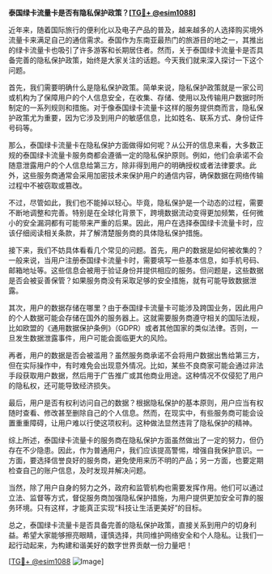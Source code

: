 **泰国绿卡流量卡是否有隐私保护政策？[[TG💪+ @esim1088](https://t.me/s/esim1088)]**

近年来，随着国际旅行的便利化以及电子产品的普及，越来越多的人选择购买境外流量卡来满足自己的通信需求。泰国作为东南亚最热门的旅游目的地之一，其推出的绿卡流量卡也吸引了许多游客和长期居住者。然而，关于泰国绿卡流量卡是否具备完善的隐私保护政策，始终是大家关注的话题。今天我们就来深入探讨一下这个问题。

首先，我们需要明确什么是隐私保护政策。简单来说，隐私保护政策就是一家公司或机构为了保障用户的个人信息安全，在收集、存储、使用以及传输用户数据时所制定的一系列规则和措施。对于像泰国绿卡流量卡这样的服务提供商而言，隐私保护政策尤为重要，因为它涉及到用户的敏感信息，比如姓名、联系方式、身份证件号码等。

那么，泰国绿卡流量卡在隐私保护方面做得如何呢？从公开的信息来看，大多数正规的泰国绿卡流量卡服务商都会遵循一定的隐私保护原则。例如，他们会承诺不会随意泄露用户的个人信息给第三方，除非得到用户的明确授权或者法律要求。此外，这些服务商通常会采用加密技术来保护用户的通信内容，确保数据在网络传输过程中不被窃取或篡改。

不过，尽管如此，我们也不能掉以轻心。毕竟，隐私保护是一个动态的过程，需要不断地调整和完善。特别是在全球化背景下，跨境数据流动变得更加频繁，任何微小的安全漏洞都有可能带来严重的后果。因此，用户在选择泰国绿卡流量卡时，应该仔细阅读相关条款，并了解清楚服务商的具体隐私保护措施。

接下来，我们不妨具体看看几个常见的问题。首先，用户的数据是如何被收集的？一般来说，当用户注册泰国绿卡流量卡时，需要填写一些基本信息，如手机号码、邮箱地址等。这些信息会被用于验证身份并提供相应的服务。但问题是，这些数据是否会被妥善保管？如果服务商没有采取足够的安全措施，就有可能导致数据泄露。

其次，用户的数据存储在哪里？由于泰国绿卡流量卡可能涉及跨国业务，因此用户的个人数据可能会存储在国外的服务器上。这就需要服务商遵守相关的国际法规，比如欧盟的《通用数据保护条例》（GDPR）或者其他国家的类似法律。否则，一旦发生数据泄露事件，用户可能会面临更大的风险。

再者，用户的数据是否会被滥用？虽然服务商承诺不会将用户数据出售给第三方，但在实际操作中，有时难免会出现意外情况。比如，某些不良商家可能会通过非法手段获取用户数据，然后用于广告推广或其他商业用途。这种情况不仅侵犯了用户的隐私权，还可能导致经济损失。

最后，用户是否有权利访问自己的数据？根据隐私保护的基本原则，用户应当有权随时查看、修改甚至删除自己的个人信息。然而，在现实中，有些服务商可能会设置重重障碍，让用户难以行使这项权利。这种做法显然违背了隐私保护的精神。

综上所述，泰国绿卡流量卡的服务商在隐私保护方面虽然做出了一定的努力，但仍存在不少隐患。因此，作为普通用户，我们应该提高警惕，增强自我保护意识。一方面，要选择信誉良好的服务商，避免使用来历不明的产品；另一方面，也要定期检查自己的账户信息，及时发现并解决问题。

当然，除了用户自身的努力之外，政府和监管机构也需要发挥作用。他们可以通过立法、监督等方式，督促服务商加强隐私保护措施，为用户提供更加安全可靠的服务环境。只有这样，才能真正实现“科技让生活更美好”的目标。

总之，泰国绿卡流量卡是否具备完善的隐私保护政策，直接关系到用户的切身利益。希望大家能够擦亮眼睛，谨慎选择，共同维护网络安全和个人隐私。让我们一起行动起来，为构建和谐美好的数字世界贡献一份力量吧！

[[TG💪+ @esim1088](https://t.me/s/esim1088) ![Image](https://i.postimg.cc/4NQfJmqS/Snipaste-2025-05-13-00-14-12.png)]